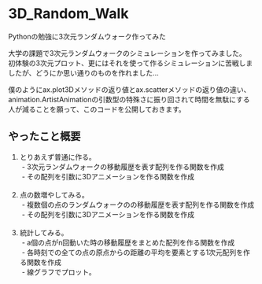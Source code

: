 # 3D_Random_Walk
Pythonの勉強に3次元ランダムウォーク作ってみた <p>

大学の課題で3次元ランダムウォークのシミュレーションを作ってみました。<br>
初体験の3次元プロット、更にはそれを使って作るシミュレーションに苦戦しましたが、どうにか思い通りのものを作れました…<p>

僕のようにax.plot3Dメソッドの返り値とax.scatterメソッドの返り値の違い、animation.ArtistAnimationの引数型の特殊さに振り回されて時間を無駄にする人が減ることを願って、このコードを公開しておきます。<p>

## やったこと概要
1. とりあえず普通に作る。<br>
  - 3次元ランダムウォークの移動履歴を表す配列を作る関数を作成<br>
  - その配列を引数に3Dアニメーションを作る関数を作成<br>
  
2. 点の数増やしてみる。<br>
  - 複数個の点のランダムウォークのの移動履歴を表す配列を作る関数を作成<br>
  - その配列を引数に3Dアニメーションを作る関数を作成<br>
  
3. 統計してみる。<br>
  - a個の点がn回動いた時の移動履歴をまとめた配列を作る関数を作成<br>
  - 各時刻での全ての点の原点からの距離の平均を要素とする1次元配列を作る関数を作成<br>
  - 線グラフでプロット。
